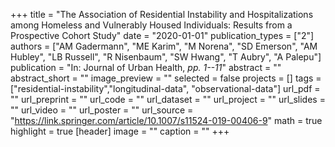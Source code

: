 +++
title = "The Association of Residential Instability and Hospitalizations among Homeless and Vulnerably Housed Individuals: Results from a Prospective Cohort Study"
date = "2020-01-01"
publication_types = ["2"]
authors = ["AM Gadermann", "ME Karim", "M Norena", "SD Emerson", "AM Hubley", "LB Russell", "R Nisenbaum", "SW Hwang", "T Aubry", "A Palepu"]
publication = "In: Journal of Urban Health, _pp. 1--11_"
abstract = ""
abstract_short = ""
image_preview = ""
selected = false
projects = []
tags = ["residential-instability","longitudinal-data", "observational-data"]
url_pdf = ""
url_preprint = ""
url_code = ""
url_dataset = ""
url_project = ""
url_slides = ""
url_video = ""
url_poster = ""
url_source = "https://link.springer.com/article/10.1007/s11524-019-00406-9"
math = true
highlight = true
[header]
image = ""
caption = ""
+++

